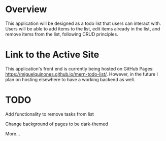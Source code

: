 # Overview

This application will be designed as a todo list that users can interact with. Users will be able to add items to the list, edit items already in the list, and remove items from the list, following CRUD principles.

# Link to the Active Site

This application's front end is currently being hosted on GitHub Pages: https://miguelquinones.github.io/mern-todo-list/. However, in the future I plan on hosting elsewhere to have a working backend as well.

# TODO

Add functionality to remove tasks from list

Change background of pages to be dark-themed

More...
